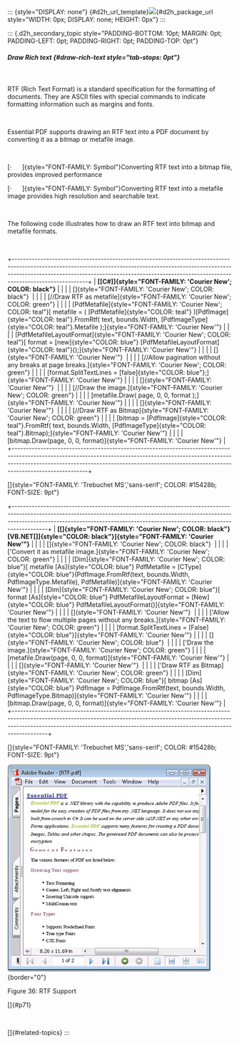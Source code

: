 ::: {style="DISPLAY: none"}
[](ms-xhelp:///?Id=d2h_url_template){#d2h_url_template}![](!package_url!){#d2h_package_url style="WIDTH: 0px; DISPLAY: none; HEIGHT: 0px"}
:::

::: {.d2h_secondary_topic style="PADDING-BOTTOM: 10pt; MARGIN: 0pt; PADDING-LEFT: 0pt; PADDING-RIGHT: 0pt; PADDING-TOP: 0pt"}
##### Draw Rich text {#draw-rich-text style="tab-stops: 0pt"}

 

RTF (Rich Text Format) is a standard specification for the formatting of documents. They are ASCII files with special commands to indicate formatting information such as margins and fonts.

 

Essential PDF supports drawing an RTF text into a PDF document by converting it as a bitmap or metafile image.

 

[·      ]{style="FONT-FAMILY: Symbol"}Converting RTF text into a bitmap file, provides improved performance

[·      ]{style="FONT-FAMILY: Symbol"}Converting RTF text into a metafile image provides high resolution and searchable text.

 

The following code illustrates how to draw an RTF text into bitmap and metafile formats.

 

+--------------------------------------------------------------------------------------------------------------------------------------------------------------------------------------------------------------------------------------------------------------------+
| **[\[C#\]]{style="FONT-FAMILY: 'Courier New'; COLOR: black"}**                                                                                                                                                                                                     |
|                                                                                                                                                                                                                                                                    |
| []{style="FONT-FAMILY: 'Courier New'; COLOR: black"}                                                                                                                                                                                                               |
|                                                                                                                                                                                                                                                                    |
| [//Draw RTF as metafile]{style="FONT-FAMILY: 'Courier New'; COLOR: green"}                                                                                                                                                                                         |
|                                                                                                                                                                                                                                                                    |
| [PdfMetafile]{style="FONT-FAMILY: 'Courier New'; COLOR: teal"}[ metafile = ( [PdfMetafile]{style="COLOR: teal"} )[PdfImage]{style="COLOR: teal"}.FromRtf( text, bounds.Width, [PdfImageType]{style="COLOR: teal"}.Metafile );]{style="FONT-FAMILY: 'Courier New'"} |
|                                                                                                                                                                                                                                                                    |
| [PdfMetafileLayoutFormat]{style="FONT-FAMILY: 'Courier New'; COLOR: teal"}[ format = [new]{style="COLOR: blue"} [PdfMetafileLayoutFormat]{style="COLOR: teal"}();]{style="FONT-FAMILY: 'Courier New'"}                                                             |
|                                                                                                                                                                                                                                                                    |
| []{style="FONT-FAMILY: 'Courier New'"}                                                                                                                                                                                                                             |
|                                                                                                                                                                                                                                                                    |
| [//Allow pagination without any breaks at page breaks.]{style="FONT-FAMILY: 'Courier New'; COLOR: green"}                                                                                                                                                          |
|                                                                                                                                                                                                                                                                    |
| [format.SplitTextLines = [false]{style="COLOR: blue"};]{style="FONT-FAMILY: 'Courier New'"}                                                                                                                                                                        |
|                                                                                                                                                                                                                                                                    |
| []{style="FONT-FAMILY: 'Courier New'"}                                                                                                                                                                                                                             |
|                                                                                                                                                                                                                                                                    |
| [//Draw the image.]{style="FONT-FAMILY: 'Courier New'; COLOR: green"}                                                                                                                                                                                              |
|                                                                                                                                                                                                                                                                    |
| [metafile.Draw( page, 0, 0, format );]{style="FONT-FAMILY: 'Courier New'"}                                                                                                                                                                                         |
|                                                                                                                                                                                                                                                                    |
| []{style="FONT-FAMILY: 'Courier New'"}                                                                                                                                                                                                                             |
|                                                                                                                                                                                                                                                                    |
| [//Draw RTF as Bitmap]{style="FONT-FAMILY: 'Courier New'; COLOR: green"}                                                                                                                                                                                           |
|                                                                                                                                                                                                                                                                    |
| [bitmap = [PdfImage]{style="COLOR: teal"}.FromRtf( text, bounds.Width, [PdfImageType]{style="COLOR: teal"}.Bitmap);]{style="FONT-FAMILY: 'Courier New'"}                                                                                                           |
|                                                                                                                                                                                                                                                                    |
| [bitmap.Draw(page, 0, 0, format)]{style="FONT-FAMILY: 'Courier New'"}                                                                                                                                                                                              |
+--------------------------------------------------------------------------------------------------------------------------------------------------------------------------------------------------------------------------------------------------------------------+

[]{style="FONT-FAMILY: 'Trebuchet MS','sans-serif'; COLOR: #15428b; FONT-SIZE: 9pt"} 

+------------------------------------------------------------------------------------------------------------------------------------------------------------------------------------------------------------------------------------------------------+
| **[\[]{style="FONT-FAMILY: 'Courier New'; COLOR: black"}[VB.NET[\]]{style="COLOR: black"}]{style="FONT-FAMILY: 'Courier New'"}**                                                                                                                     |
|                                                                                                                                                                                                                                                      |
| []{style="FONT-FAMILY: 'Courier New'; COLOR: black"}                                                                                                                                                                                                 |
|                                                                                                                                                                                                                                                      |
| [\'Convert it as metafile image.]{style="FONT-FAMILY: 'Courier New'; COLOR: green"}                                                                                                                                                                  |
|                                                                                                                                                                                                                                                      |
| [Dim]{style="FONT-FAMILY: 'Courier New'; COLOR: blue"}[ metafile [As]{style="COLOR: blue"} PdfMetafile = [CType]{style="COLOR: blue"}(PdfImage.FromRtf(text, bounds.Width, PdfImageType.Metafile), PdfMetafile)]{style="FONT-FAMILY: 'Courier New'"} |
|                                                                                                                                                                                                                                                      |
| [Dim]{style="FONT-FAMILY: 'Courier New'; COLOR: blue"}[ format [As]{style="COLOR: blue"} PdfMetafileLayoutFormat = [New]{style="COLOR: blue"} PdfMetafileLayoutFormat()]{style="FONT-FAMILY: 'Courier New'"}                                         |
|                                                                                                                                                                                                                                                      |
| []{style="FONT-FAMILY: 'Courier New'"}                                                                                                                                                                                                               |
|                                                                                                                                                                                                                                                      |
| [\'Allow the text to flow multiple pages without any breaks.]{style="FONT-FAMILY: 'Courier New'; COLOR: green"}                                                                                                                                      |
|                                                                                                                                                                                                                                                      |
| [format.SplitTextLines = [False]{style="COLOR: blue"}]{style="FONT-FAMILY: 'Courier New'"}                                                                                                                                                           |
|                                                                                                                                                                                                                                                      |
| []{style="FONT-FAMILY: 'Courier New'; COLOR: blue"}                                                                                                                                                                                                  |
|                                                                                                                                                                                                                                                      |
| [\'Draw the image.]{style="FONT-FAMILY: 'Courier New'; COLOR: green"}                                                                                                                                                                                |
|                                                                                                                                                                                                                                                      |
| [metafile.Draw(page, 0, 0, format)]{style="FONT-FAMILY: 'Courier New'"}                                                                                                                                                                              |
|                                                                                                                                                                                                                                                      |
| []{style="FONT-FAMILY: 'Courier New'"}                                                                                                                                                                                                               |
|                                                                                                                                                                                                                                                      |
| [\'Draw RTF as Bitmap]{style="FONT-FAMILY: 'Courier New'; COLOR: green"}                                                                                                                                                                             |
|                                                                                                                                                                                                                                                      |
| [Dim]{style="FONT-FAMILY: 'Courier New'; COLOR: blue"}[ bitmap [As]{style="COLOR: blue"} PdfImage = PdfImage.FromRtf(text, bounds.Width, PdfImageType.Bitmap)]{style="FONT-FAMILY: 'Courier New'"}                                                   |
|                                                                                                                                                                                                                                                      |
| [bitmap.Draw(page, 0, 0, format)]{style="FONT-FAMILY: 'Courier New'"}                                                                                                                                                                                |
+------------------------------------------------------------------------------------------------------------------------------------------------------------------------------------------------------------------------------------------------------+

[]{style="FONT-FAMILY: 'Trebuchet MS','sans-serif'; COLOR: #15428b; FONT-SIZE: 9pt"} 

![](ImagesExt/image22_47.jpg){border="0"}

Figure 36: RTF Support

[]{#p71} 

 

[]{#related-topics}
:::
